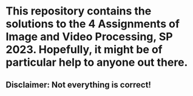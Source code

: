 # This repository contains the solutions to the 4 Assignments of Image and Video Processing, SP 2023. Hopefully, it might be of particular help to anyone out there.
## Disclaimer: Not everything is correct!
